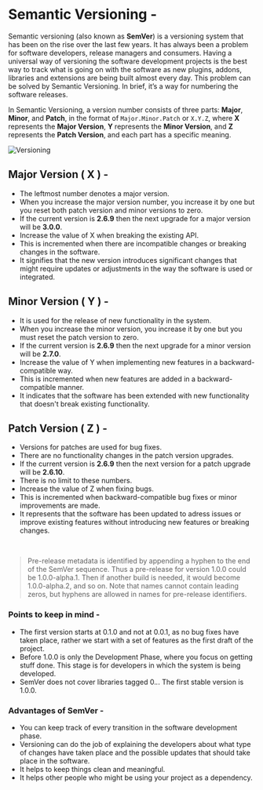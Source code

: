 # Semantic Versioning -
Semantic versioning (also known as **SemVer**) is a versioning system that has been on the rise over the last few years. It has always been a problem for software developers, release managers and consumers. Having a universal way of versioning the software development projects is the best way to track what is going on with the software as new plugins, addons, libraries and extensions are being built almost every day. This problem can be solved by Semantic Versioning. In brief, it’s a way for numbering the software releases.

In Semantic Versioning, a version number consists of three parts: **Major**, **Minor**, and **Patch**, in the format of ``Major.Minor.Patch`` or ``X.Y.Z``, where **X** represents the **Major Version**, **Y** represents the **Minor Version**, and **Z** represents the **Patch Version**, and each part has a specific meaning.

![Versioning](https://devopedia.org/images/article/279/2766.1593275997.svg)

## Major Version ( X ) -
- The leftmost number denotes a major version. 
- When you increase the major version number, you increase it by one but you reset both patch version and minor versions to zero. 
- If the current version is **2.6.9** then the next upgrade for a major version will be **3.0.0**. 
- Increase the value of X when breaking the existing API.
- This is incremented when there are incompatible changes or breaking changes in the software.
- It signifies that the new version introduces significant changes that might require updates or adjustments in the way the software is used or integrated.

## Minor Version ( Y ) -
- It is used for the release of new functionality in the system. 
- When you increase the minor version, you increase it by one but you must reset the patch version to zero. 
- If the current version is **2.6.9** then the next upgrade for a minor version will be **2.7.0**. 
- Increase the value of Y when implementing new features in a backward-compatible way.
- This is incremented when new features are added in a backward-compatible manner.
- It indicates that the software has been extended with new functionality that doesn't break existing functionality.

## Patch Version ( Z ) -
- Versions for patches are used for bug fixes. 
- There are no functionality changes in the patch version upgrades. 
- If the current version is **2.6.9** then the next version for a patch upgrade will be **2.6.10**. 
- There is no limit to these numbers. 
- Increase the value of Z when fixing bugs.
- This is incremented when backward-compatible bug fixes or minor improvements are made.
- It represents that the software has been updated to adress issues or improve existing features without introducing new features or breaking changes.

<br />

> Pre-release metadata is identified by appending a hyphen to the end of the SemVer sequence. Thus a pre-release for version 1.0.0 could be 1.0.0-alpha.1. Then if another build is needed, it would become 1.0.0-alpha.2, and so on. Note that names cannot contain leading zeros, but hyphens are allowed in names for pre-release identifiers. 


### Points to keep in mind -
- The first version starts at 0.1.0 and not at 0.0.1, as no bug fixes have taken place, rather we start with a set of features as the first draft of the project.
- Before 1.0.0 is only the Development Phase, where you focus on getting stuff done. This stage is for developers in which the system is being developed.
- SemVer does not cover libraries tagged 0.*.*. The first stable version is 1.0.0.
  

### Advantages of SemVer -
- You can keep track of every transition in the software development phase.
- Versioning can do the job of explaining the developers about what type of changes have taken place and the possible updates that should take place in the software.
- It helps to keep things clean and meaningful.
- It helps other people who might be using your project as a dependency.